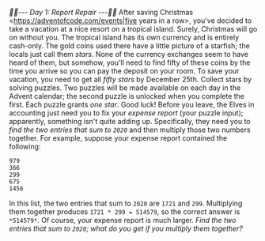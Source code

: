 *:calendar::calendar:--- Day 1: Report Repair ---:calendar::calendar:*
After saving Christmas <https://adventofcode.com/events|five years in a row>, you've decided to take a vacation at a nice resort on a tropical island. Surely, Christmas will go on without you.
The tropical island has its own currency and is entirely cash-only.  The gold coins used there have a little picture of a starfish; the locals just call them *stars*. None of the currency exchanges seem to have heard of them, but somehow, you'll need to find fifty of these coins by the time you arrive so you can pay the deposit on your room.
To save your vacation, you need to get all *fifty stars* by December 25th.
Collect stars by solving puzzles.  Two puzzles will be made available on each day in the Advent calendar; the second puzzle is unlocked when you complete the first.  Each puzzle grants *one star*. Good luck!
Before you leave, the Elves in accounting just need you to fix your *expense report* (your puzzle input); apparently, something isn't quite adding up.
Specifically, they need you to *find the two entries that sum to `2020`* and then multiply those two numbers together.
For example, suppose your expense report contained the following:
```1721
979
366
299
675
1456
```
In this list, the two entries that sum to `2020` are `1721` and `299`. Multiplying them together produces `1721 * 299 = 514579`, so the correct answer is `*514579*`.
Of course, your expense report is much larger. *Find the two entries that sum to `2020`; what do you get if you multiply them together?*
